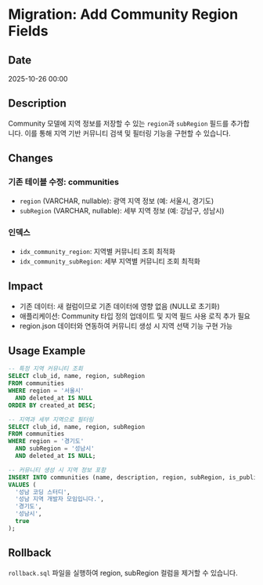 # Migration: Add Community Region Fields

## Date

2025-10-26 00:00

## Description

Community 모델에 지역 정보를 저장할 수 있는 `region`과 `subRegion` 필드를 추가합니다. 이를 통해 지역 기반 커뮤니티 검색 및 필터링 기능을 구현할 수 있습니다.

## Changes

### 기존 테이블 수정: communities

- `region` (VARCHAR, nullable): 광역 지역 정보 (예: 서울시, 경기도)
- `subRegion` (VARCHAR, nullable): 세부 지역 정보 (예: 강남구, 성남시)

### 인덱스

- `idx_community_region`: 지역별 커뮤니티 조회 최적화
- `idx_community_subRegion`: 세부 지역별 커뮤니티 조회 최적화

## Impact

- 기존 데이터: 새 컬럼이므로 기존 데이터에 영향 없음 (NULL로 초기화)
- 애플리케이션: Community 타입 정의 업데이트 및 지역 필드 사용 로직 추가 필요
- region.json 데이터와 연동하여 커뮤니티 생성 시 지역 선택 기능 구현 가능

## Usage Example

```sql
-- 특정 지역 커뮤니티 조회
SELECT club_id, name, region, subRegion
FROM communities
WHERE region = '서울시'
  AND deleted_at IS NULL
ORDER BY created_at DESC;

-- 지역과 세부 지역으로 필터링
SELECT club_id, name, region, subRegion
FROM communities
WHERE region = '경기도'
  AND subRegion = '성남시'
  AND deleted_at IS NULL;

-- 커뮤니티 생성 시 지역 정보 포함
INSERT INTO communities (name, description, region, subRegion, is_public)
VALUES (
  '성남 코딩 스터디',
  '성남 지역 개발자 모임입니다.',
  '경기도',
  '성남시',
  true
);
```

## Rollback

`rollback.sql` 파일을 실행하여 region, subRegion 컬럼을 제거할 수 있습니다.
